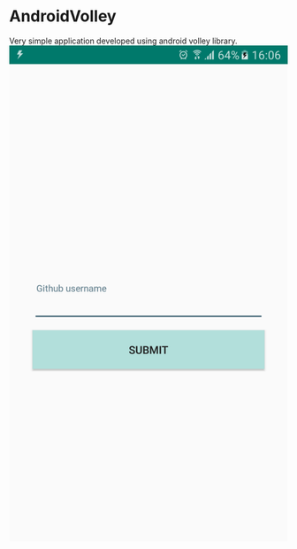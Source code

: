 # AndroidVolley
Very simple application developed using android volley library.
![alt tag](https://github.com/ananth10/RxAndroidWithRetrofit/blob/master/screen1.png)
